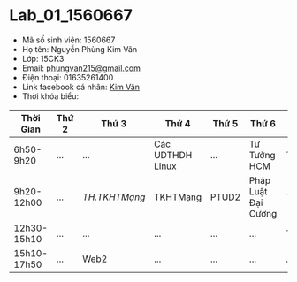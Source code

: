 # Lab_01_1560667
* Mã số sinh viên: 1560667
* Họ tên: Nguyễn Phùng Kim Vân
* Lớp: 15CK3
* Email: phungvan215@gmail.com
* Điện thoại: 01635261400
* Link facebook cá nhân: [Kim Vân](https://www.facebook.com/nguyenphungkimvan)
* Thời khóa biểu:

| Thời Gian    | Thứ 2 | Thứ 3         | Thứ 4            | Thứ 5 | Thứ 6               | Thứ 7      |
| ------------ | ----- | ------------- | ---------------- | ----- |  ------------------ |  ---       |
| 6h50-9h20    | ...   | ...           | Các UDTHDH Linux | ...   | Tư Tưởng HCM        | *TH.PTUD2* |
| 9h20-12h00   | ...   | *TH.TKHTMạng* | TKHTMạng         | PTUD2 | Pháp Luật Đại Cương | *TH.Web2*  |
| 12h30-15h10  | ...   | ...           | ...              | ...   | ...                 | *TH.Linux* |
| 15h10-17h50  | ...   | Web2          | ...              | ...   | ...                 | ...        |
